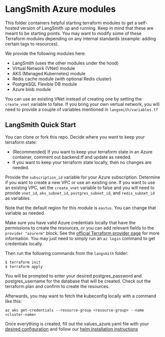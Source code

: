# LangSmith Azure modules
This folder containers helpful starting terraform modules to get a self-hosted version of LangSmith up and running. Keep in mind that these are meant to be starting points. You may want to modify some of these Terraform modules depending on any internal standards (example: adding certain tags to resources).

We provide the following modules here:
- LangSmith (uses the other modules under the hood)
- Virtual Network (VNet) module
- AKS (Managed Kubernetes) module
- Redis cache module (with optional Redis cluster)
- PostgreSQL Flexible DB module
- Azure blob module

You can use an existing VNet instead of creating one by setting the `create_vnet` variable to false. If you bring your own vertual network, you will need to provide a couple of variables mentioned in `langsmith/variables.tf`

## LangSmith Quick Start
You can clone or fork this repo. Decide where you want to keep your terraform state:
- (Recommended) If you want to keep your terraform state in an Azure container, comment out backend.tf and update as needed.
- If you want to keep your terraform state locally, then no changes are needed.

Provide the `subscription_id` variable for your Azure subscription. Determine if you want to create a new VPC or use an existing one. If you want to use an existing VPC, set the `create_vnet` variable to false and you will need to provide `vnet_id`, `aks_subnet_id`, `postgres_subnet_id`, and `redis_subnet_id` as variables.

Note that the default region for this module is `eastus`. You can change that variable as needed.

Make sure you have valid Azure credentials locally that have the permissions to create the resources, or you can add relevant fields to the `provider "azurerm"` block. See the [official Terraform provider page](https://registry.terraform.io/providers/hashicorp/azurerm/latest/docs) for more information. You may just need to simply run an `az login` command to get credentials locally.

Then run the following commands from the `langsmith` folder:

```
$ terraform init
$ terraform apply
```

You will be prompted to enter your desired postgres_password and postgres_username for the database that will be created. Check out the terraform plan and confirm to create the resources.

Afterwards, you may want to fetch the kubeconfig locally with a command like this:
```
az aks get-credentials --resource-group <resource-group> --name <cluster-name>
```

Once everything is created, fill out the values_azure.yaml file with your [desired configuration](https://docs.smith.langchain.com/self_hosting/configuration) and follow our [helm installation instructions](https://docs.smith.langchain.com/self_hosting/installation/kubernetes#deploying-to-kubernetes)
